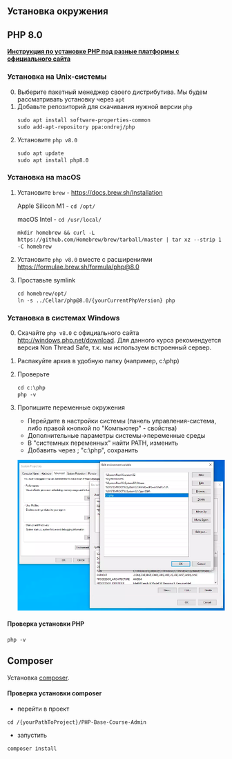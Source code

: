## Установка окружения


## PHP 8.0
**[Инструкция по установке PHP под разные платформы с официального сайта](https://www.php.net/manual/ru/install.php)**

### Установка на Unix-системы
0. Выберите пакетный менеджер своего дистрибутива. Мы будем рассматривать установку через `apt`
0. Добавьте репозиторий для скачивания нужной версии `php`
    ```
    sudo apt install software-properties-common
    sudo add-apt-repository ppa:ondrej/php
    ```
0. Установите `php v8.0`
    ```
    sudo apt update
    sudo apt install php8.0
    ```

### Установка на macOS
1. Установите `brew` - https://docs.brew.sh/Installation

    Apple Silicon M1 - `cd /opt/`

    macOS Intel - `cd /usr/local/` 

   ```
   mkdir homebrew && curl -L https://github.com/Homebrew/brew/tarball/master | tar xz --strip 1 -C homebrew
   ```

0. Установите `php v8.0` вместе с расширениями https://formulae.brew.sh/formula/php@8.0
0. Проставьте symlink 
   ```
   cd homebrew/opt/
   ln -s ../Cellar/php@8.0/{yourCurrentPhpVersion} php
   ```

### Установка в системах Windows

0. Скачайте `php v8.0` с официального сайта http://windows.php.net/download. Для данного курса рекомендуется версия Non Thread Safe, т.к. мы используем встроенный сервер.
0. Распакуйте архив в удобную папку (например, c:\php)
0. Проверьте
    ```
    cd c:\php
    php -v
    ```
0. Пропишите переменные окружения
   - Перейдите в настройки системы (панель управления-система, либо правой кнопкой по "Компьютер" - свойства)
   - Дополнительные параметры системы->переменные среды
   - В "системных переменных" найти PATH, изменить
   - Добавить через ; "c:\php", сохранить

   ![Пропишите переменную окружения php](assets/php_path_win.png)

#### Проверка установки PHP
```php -v```


## Composer

Установка [composer](https://getcomposer.org/download/).

#### Проверка установки composer

- перейти в проект
```
cd /{yourPathToProject}/PHP-Base-Course-Admin
```
- запустить
```
composer install
```
